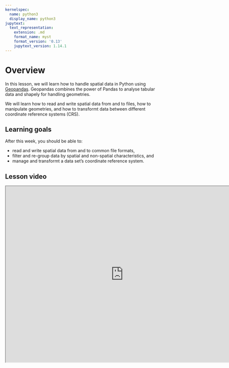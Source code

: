 ```yaml
---
kernelspec:
  name: python3
  display_name: python3
jupytext:
  text_representation:
    extension: .md
    format_name: myst
    format_version: '0.13'
    jupytext_version: 1.14.1
---
```


# Overview

In this lesson, we will learn how to handle spatial data in Python using
[Geopandas](http://geopandas.org/). Geopandas combines the power of Pandas to
analyse tabular data and shapely for handling geometries.

We will learn how to read and write spatial data from and to files, how to
manipulate geometries, and how to transformt data between different coordinate
reference systems (CRS).


## Learning goals

After this week, you should be able to:

- read and write spatial data from and to common file formats,
- filter and re-group data by spatial and non-spatial characteristics, and
- manage and transformt a data set’s coordinate reference system.


## Lesson video

<iframe id="ytplayer" type="text/html" width="768" height="576"
  src="https://www.youtube.com/embed/XhqvQdZXBF8?autoplay=0
  frameborder="0">
</iframe>
